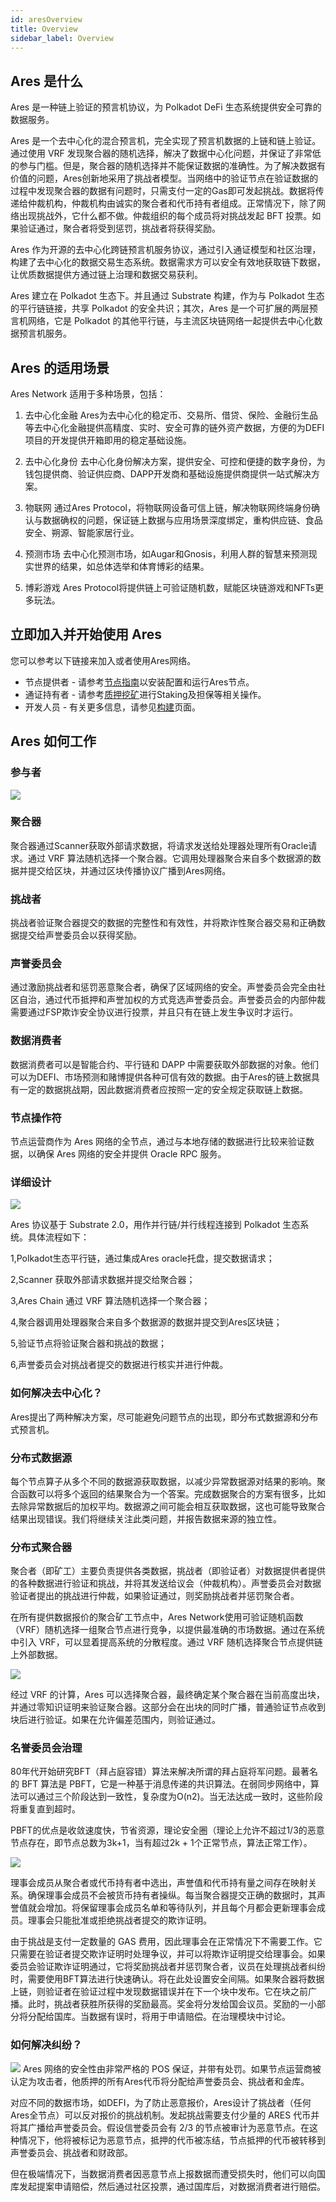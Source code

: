 ```yaml
---
id: aresOverview
title: Overview
sidebar_label: Overview
---
```


## Ares 是什么

Ares 是一种链上验证的预言机协议，为 Polkadot DeFi 生态系统提供安全可靠的数据服务。

Ares 是一个去中心化的混合预言机，完全实现了预言机数据的上链和链上验证。通过使用 VRF 发现聚合器的随机选择，解决了数据中心化问题，并保证了非常低的参与门槛。但是，聚合器的随机选择并不能保证数据的准确性。为了解决数据有价值的问题，Ares创新地采用了挑战者模型。当网络中的验证节点在验证数据的过程中发现聚合器的数据有问题时，只需支付一定的Gas即可发起挑战。数据将传递给仲裁机构，仲裁机构由诚实的聚合者和代币持有者组成。正常情况下，除了网络出现挑战外，它什么都不做。仲裁组织的每个成员将对挑战发起 BFT 投票。如果验证通过，聚合者将受到惩罚，挑战者将获得奖励。

Ares 作为开源的去中心化跨链预言机服务协议，通过引入通证模型和社区治理，构建了去中心化的数据交易生态系统。数据需求方可以安全有效地获取链下数据，让优质数据提供方通过链上治理和数据交易获利。

Ares 建立在 Polkadot 生态下。并且通过 Substrate 构建，作为与 Polkadot 生态的平行链链接，共享 Polkadot 的安全共识；其次，Ares 是一个可扩展的两层预言机网络，它是 Polkadot 的其他平行链，与主流区块链网络一起提供去中心化数据预言机服务。


## Ares 的适用场景

Ares Network 适用于多种场景，包括：

1. 去中心化金融
Ares为去中心化的稳定币、交易所、借贷、保险、金融衍生品等去中心化金融提供高精度、实时、安全可靠的链外资产数据，方便的为DEFI项目的开发提供开箱即用的稳定基础设施。

2. 去中心化身份
去中心化身份解决方案，提供安全、可控和便捷的数字身份，为钱包提供商、验证供应商、DAPP开发商和基础设施提供商提供一站式解决方案。

3. 物联网
通过Ares Protocol，将物联网设备可信上链，解决物联网终端身份确认与数据确权的问题，保证链上数据与应用场景深度绑定，重构供应链、食品安全、朔源、智能家居行业。

4. 预测市场
去中心化预测市场，如Augar和Gnosis，利用人群的智慧来预测现实世界的结果，如总体选举和体育博彩的结果。

5. 博彩游戏
Ares Protocol将提供链上可验证随机数，赋能区块链游戏和NFTs更多玩法。


## 立即加入并开始使用 Ares

您可以参考以下链接来加入或者使用Ares网络。

- 节点提供者 - 请参考[节点指南](build-node.md)以安装配置和运行Ares节点。
- 通证持有者 - 请参考[质押挖矿](trojanstaking.md)进行Staking及担保等相关操作。
- 开发人员 - 有关更多信息，请参见[构建](build-getting-started.md)页面。

## Ares 如何工作

### 参与者

![](assets/build/2.png)

### 聚合器

聚合器通过Scanner获取外部请求数据，将请求发送给处理器处理所有Oracle请求。通过 VRF 算法随机选择一个聚合器。它调用处理器聚合来自多个数据源的数据并提交给区块，并通过区块传播协议广播到Ares网络。

### 挑战者

挑战者验证聚合器提交的数据的完整性和有效性，并将欺诈性聚合器交易和正确数据提交给声誉委员会以获得奖励。

### 声誉委员会

通过激励挑战者和惩罚恶意聚合者，确保了区域网络的安全。声誉委员会完全由社区自治，通过代币抵押和声誉加权的方式竞选声誉委员会。声誉委员会的内部仲裁需要通过FSP欺诈安全协议进行投票，并且只有在链上发生争议时才运行。

### 数据消费者

数据消费者可以是智能合约、平行链和 DAPP 中需要获取外部数据的对象。他们可以为DEFI、市场预测和赌博提供各种可信有效的数据。由于Ares的链上数据具有一定的数据挑战期，因此数据消费者应按照一定的安全规定获取链上数据。

### 节点操作符

节点运营商作为 Ares 网络的全节点，通过与本地存储的数据进行比较来验证数据，以确保 Ares 网络的安全并提供 Oracle RPC 服务。

### 详细设计
![](assets/build/3.png)

Ares 协议基于 Substrate 2.0，用作并行链/并行线程连接到 Polkadot 生态系统。具体流程如下：

1,Polkadot生态平行链，通过集成Ares oracle托盘，提交数据请求；

2,Scanner 获取外部请求数据并提交给聚合器；

3,Ares Chain 通过 VRF 算法随机选择一个聚合器；

4,聚合器调用处理器聚合来自多个数据源的数据并提交到Ares区块链；

5,验证节点将验证聚合器和挑战的数据；

6,声誉委员会对挑战者提交的数据进行核实并进行仲裁。


### 如何解决去中心化？

Ares提出了两种解决方案，尽可能避免问题节点的出现，即分布式数据源和分布式预言机。

### 分布式数据源

每个节点算子从多个不同的数据源获取数据，以减少异常数据源对结果的影响。聚合函数可以将多个返回的结果聚合为一个答案。完成数据聚合的方案有很多，比如去除异常数据后的加权平均。数据源之间可能会相互获取数据，这也可能导致聚合结果出现错误。我们将继续关注此类问题，并报告数据来源的独立性。

### 分布式聚合器

聚合者（即矿工）主要负责提供各类数据，挑战者（即验证者）对数据提供者提供的各种数据进行验证和挑战，并将其发送给议会（仲裁机构）。声誉委员会对数据验证者提出的挑战进行仲裁，如果验证通过，则奖励挑战者并惩罚聚合者。

在所有提供数据报价的聚合矿工节点中，Ares Network使用可验证随机函数（VRF）随机选择一组聚合节点进行竞争，以提供最准确的市场数据。通过在系统中引入 VRF，可以显着提高系统的分散程度。通过 VRF 随机选择聚合节点提供链上外部数据。

![](assets/build/4.png)

经过 VRF 的计算，Ares 可以选择聚合器，最终确定某个聚合器在当前高度出块，并通过零知识证明来验证聚合器。这部分会在出块的同时广播，普通验证节点收到块后进行验证。如果在允许偏差范围内，则验证通过。

### 名誉委员会治理

80年代开始研究BFT（拜占庭容错）算法来解决所谓的拜占庭将军问题。最著名的 BFT 算法是 PBFT，它是一种基于消息传递的共识算法。在弱同步网络中，算法可以通过三个阶段达到一致性，复杂度为O(n2)。当无法达成一致时，这些阶段将重复直到超时。

PBFT的优点是收敛速度快，节省资源，理论安全圈（理论上允许不超过1/3的恶意节点存在，即节点总数为3k+1，当有超过2k + 1个正常节点，算法正常工作）。

![](assets/build/5.png)

理事会成员从聚合者或代币持有者中选出，声誉值和代币持有量之间存在映射关系。确保理事会成员不会被货币持有者操纵。每当聚合器提交正确的数据时，其声誉值就会增加。将保留理事会成员名单和等待队列，并且每个月都会更新理事会成员。理事会只能批准或拒绝挑战者提交的欺诈证明。

由于挑战是支付一定数量的 GAS 费用，因此理事会在正常情况下不需要工作。它只需要在验证者提交欺诈证明时处理争议，并可以将欺诈证明提交给理事会。如果委员会验证欺诈证明通过，它将奖励挑战者并惩罚聚合者，议员在处理挑战者纠纷时，需要使用BFT算法进行快速确认。将在此处设置安全间隔。如果聚合器将数据上链，则验证者在验证过程中发现数据错误并在下一个块中发布。它在块之前广播。此时，挑战者获胜所获得的奖励最高。奖金将分发给国会议员。奖励的一小部分将分配给国库。当数据有误时，将用于申请赔偿。在治理模块中讨论。

### 如何解决纠纷？
![](assets/build/6.png)
Ares 网络的安全性由非常严格的 POS 保证，并带有处罚。如果节点运营商被认定为攻击者，他质押的所有Ares代币将分配给声誉委员会、挑战者和金库。

对应不同的数据市场，如DEFI，为了防止恶意报价，Ares设计了挑战者（任何Ares全节点）可以反对报价的挑战机制。发起挑战需要支付少量的 ARES 代币并将其广播给声誉委员会。假设信誉委员会有 2/3 的节点被审计为恶意节点。在这种情况下，他将被标记为恶意节点，抵押的代币被冻结，节点抵押的代币被转移到声誉委员会、挑战者和财政部。

但在极端情况下，当数据消费者因恶意节点上报数据而遭受损失时，他们可以向国库发起提案申请赔偿，然后通过社区投票，通过国库后，对数据消费者进行赔偿。
